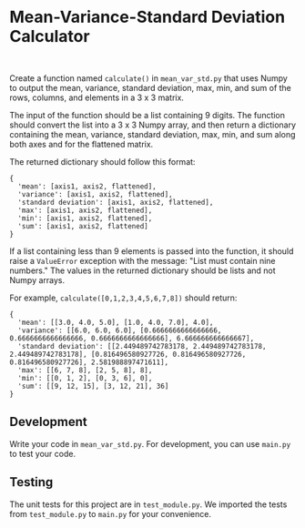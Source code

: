 <div style="padding: 15px 0px;"><h1 id="content-start" data-playwright-test-label="challenge-title">Mean-Variance-Standard Deviation Calculator</h1></div>
<p>Create a function named <code>calculate()</code> in <code>mean_var_std.py</code> that uses Numpy to output the mean, variance, standard deviation, max, min, and sum of the rows, columns, and elements in a 3 x 3 matrix.</p>
<p>The input of the function should be a list containing 9 digits. The function should convert the list into a 3 x 3 Numpy array, and then return a dictionary containing the mean, variance, standard deviation, max, min, and sum along both axes and for the flattened matrix.</p>
<p>The returned dictionary should follow this format:</p>
<pre class="language-py" tabindex="0" role="region" aria-label="python code example"><code class="language-py"><span class="token punctuation">{</span>
  <span class="token string">'mean'</span><span class="token punctuation">:</span> <span class="token punctuation">[</span>axis1<span class="token punctuation">,</span> axis2<span class="token punctuation">,</span> flattened<span class="token punctuation">]</span><span class="token punctuation">,</span>
  <span class="token string">'variance'</span><span class="token punctuation">:</span> <span class="token punctuation">[</span>axis1<span class="token punctuation">,</span> axis2<span class="token punctuation">,</span> flattened<span class="token punctuation">]</span><span class="token punctuation">,</span>
  <span class="token string">'standard deviation'</span><span class="token punctuation">:</span> <span class="token punctuation">[</span>axis1<span class="token punctuation">,</span> axis2<span class="token punctuation">,</span> flattened<span class="token punctuation">]</span><span class="token punctuation">,</span>
  <span class="token string">'max'</span><span class="token punctuation">:</span> <span class="token punctuation">[</span>axis1<span class="token punctuation">,</span> axis2<span class="token punctuation">,</span> flattened<span class="token punctuation">]</span><span class="token punctuation">,</span>
  <span class="token string">'min'</span><span class="token punctuation">:</span> <span class="token punctuation">[</span>axis1<span class="token punctuation">,</span> axis2<span class="token punctuation">,</span> flattened<span class="token punctuation">]</span><span class="token punctuation">,</span>
  <span class="token string">'sum'</span><span class="token punctuation">:</span> <span class="token punctuation">[</span>axis1<span class="token punctuation">,</span> axis2<span class="token punctuation">,</span> flattened<span class="token punctuation">]</span>
<span class="token punctuation">}</span>
</code></pre>
<p>If a list containing less than 9 elements is passed into the function, it should raise a <code>ValueError</code> exception with the message: "List must contain nine numbers." The values in the returned dictionary should be lists and not Numpy arrays.</p>
<p>For example, <code>calculate([0,1,2,3,4,5,6,7,8])</code> should return:</p>
<pre class="language-py" tabindex="0" role="region" aria-label="python code example"><code class="language-py"><span class="token punctuation">{</span>
  <span class="token string">'mean'</span><span class="token punctuation">:</span> <span class="token punctuation">[</span><span class="token punctuation">[</span><span class="token number">3.0</span><span class="token punctuation">,</span> <span class="token number">4.0</span><span class="token punctuation">,</span> <span class="token number">5.0</span><span class="token punctuation">]</span><span class="token punctuation">,</span> <span class="token punctuation">[</span><span class="token number">1.0</span><span class="token punctuation">,</span> <span class="token number">4.0</span><span class="token punctuation">,</span> <span class="token number">7.0</span><span class="token punctuation">]</span><span class="token punctuation">,</span> <span class="token number">4.0</span><span class="token punctuation">]</span><span class="token punctuation">,</span>
  <span class="token string">'variance'</span><span class="token punctuation">:</span> <span class="token punctuation">[</span><span class="token punctuation">[</span><span class="token number">6.0</span><span class="token punctuation">,</span> <span class="token number">6.0</span><span class="token punctuation">,</span> <span class="token number">6.0</span><span class="token punctuation">]</span><span class="token punctuation">,</span> <span class="token punctuation">[</span><span class="token number">0.6666666666666666</span><span class="token punctuation">,</span> <span class="token number">0.6666666666666666</span><span class="token punctuation">,</span> <span class="token number">0.6666666666666666</span><span class="token punctuation">]</span><span class="token punctuation">,</span> <span class="token number">6.666666666666667</span><span class="token punctuation">]</span><span class="token punctuation">,</span>
  <span class="token string">'standard deviation'</span><span class="token punctuation">:</span> <span class="token punctuation">[</span><span class="token punctuation">[</span><span class="token number">2.449489742783178</span><span class="token punctuation">,</span> <span class="token number">2.449489742783178</span><span class="token punctuation">,</span> <span class="token number">2.449489742783178</span><span class="token punctuation">]</span><span class="token punctuation">,</span> <span class="token punctuation">[</span><span class="token number">0.816496580927726</span><span class="token punctuation">,</span> <span class="token number">0.816496580927726</span><span class="token punctuation">,</span> <span class="token number">0.816496580927726</span><span class="token punctuation">]</span><span class="token punctuation">,</span> <span class="token number">2.581988897471611</span><span class="token punctuation">]</span><span class="token punctuation">,</span>
  <span class="token string">'max'</span><span class="token punctuation">:</span> <span class="token punctuation">[</span><span class="token punctuation">[</span><span class="token number">6</span><span class="token punctuation">,</span> <span class="token number">7</span><span class="token punctuation">,</span> <span class="token number">8</span><span class="token punctuation">]</span><span class="token punctuation">,</span> <span class="token punctuation">[</span><span class="token number">2</span><span class="token punctuation">,</span> <span class="token number">5</span><span class="token punctuation">,</span> <span class="token number">8</span><span class="token punctuation">]</span><span class="token punctuation">,</span> <span class="token number">8</span><span class="token punctuation">]</span><span class="token punctuation">,</span>
  <span class="token string">'min'</span><span class="token punctuation">:</span> <span class="token punctuation">[</span><span class="token punctuation">[</span><span class="token number">0</span><span class="token punctuation">,</span> <span class="token number">1</span><span class="token punctuation">,</span> <span class="token number">2</span><span class="token punctuation">]</span><span class="token punctuation">,</span> <span class="token punctuation">[</span><span class="token number">0</span><span class="token punctuation">,</span> <span class="token number">3</span><span class="token punctuation">,</span> <span class="token number">6</span><span class="token punctuation">]</span><span class="token punctuation">,</span> <span class="token number">0</span><span class="token punctuation">]</span><span class="token punctuation">,</span>
  <span class="token string">'sum'</span><span class="token punctuation">:</span> <span class="token punctuation">[</span><span class="token punctuation">[</span><span class="token number">9</span><span class="token punctuation">,</span> <span class="token number">12</span><span class="token punctuation">,</span> <span class="token number">15</span><span class="token punctuation">]</span><span class="token punctuation">,</span> <span class="token punctuation">[</span><span class="token number">3</span><span class="token punctuation">,</span> <span class="token number">12</span><span class="token punctuation">,</span> <span class="token number">21</span><span class="token punctuation">]</span><span class="token punctuation">,</span> <span class="token number">36</span><span class="token punctuation">]</span>
<span class="token punctuation">}</span>
</code></pre>
<h2>Development</h2>
<p>Write your code in <code>mean_var_std.py</code>. For development, you can use <code>main.py</code> to test your code.</p>
<h2>Testing</h2>
<p>The unit tests for this project are in <code>test_module.py</code>. We imported the tests from <code>test_module.py</code> to <code>main.py</code> for your convenience.</p>
